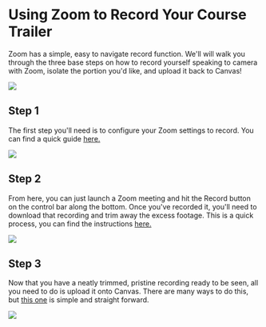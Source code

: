 # Using Zoom to Record Your Course Trailer

Zoom has a simple, easy to navigate record function. We'll will walk you through the three base steps on how to record yourself speaking to camera with Zoom, isolate the portion you'd like, and upload it back to Canvas!

![](https://stockton.edu/information-technology/tips/images/zoom-logo.png)

## Step 1

The first step you'll need is to configure your Zoom settings to record. You can find a quick guide [here.](http://resources.learninglab.xyz/simple/people/katie-g/optimizing-zoom-recordings)

![](https://media.giphy.com/media/UQfqQifAjmFHVmstIl/giphy.gif)

## Step 2

From here, you can just launch a Zoom meeting and hit the Record button on the control bar along the bottom. Once you've recorded it, you'll need to download that recording and trim away the excess footage. This is a quick process, you can find the instructions [here.](http://resources.learninglab.xyz/simple/people/mike-o/TrimmingVideo-Quicktime-Windows10)

![](https://files.slack.com/files-pri/T0HTW3H0V-F015V8WDXR9/screen_shot_2020-06-22_at_4.40.18_pm.png?pub_secret=84e635b2bc)

## Step 3

Now that you have a neatly trimmed, pristine recording ready to be seen, all you need to do is upload it onto Canvas. There are many ways to do this, but [this one](http://resources.learninglab.xyz/simple/people/mike-o/CourseTrailer-DirectUpload-Canvas) is simple and straight forward.

![](https://files.slack.com/files-pri/T0HTW3H0V-F015MQYMMM4/directupload-gifs_006_360.gif?pub_secret=1355b2f663)
